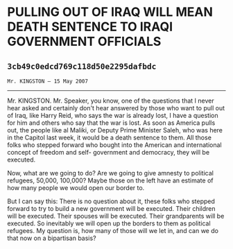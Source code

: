 # PULLING OUT OF IRAQ WILL MEAN DEATH SENTENCE TO IRAQI GOVERNMENT  OFFICIALS
## `3cb49c0edcd769c118d50e2295dafbdc`
`Mr. KINGSTON — 15 May 2007`

---


Mr. KINGSTON. Mr. Speaker, you know, one of the questions that I 
never hear asked and certainly don't hear answered by those who want to 
pull out of Iraq, like Harry Reid, who says the war is already lost, I 
have a question for him and others who say that the war is lost. As 
soon as America pulls out, the people like al Maliki, or Deputy Prime 
Minister Saleh, who was here in the Capitol last week, it would be a 
death sentence to them. All those folks who stepped forward who bought 
into the American and international concept of freedom and self-
government and democracy, they will be executed.


Now, what are we going to do? Are we going to give amnesty to 
political refugees, 50,000, 100,000? Maybe those on the left have an 
estimate of how many people we would open our border to.

But I can say this: There is no question about it, these folks who 
stepped forward to try to build a new government will be executed. 
Their children will be executed. Their spouses will be executed. Their 
grandparents will be executed. So inevitably we will open up the 
borders to them as political refugees. My question is, how many of 
those will we let in, and can we do that now on a bipartisan basis?
